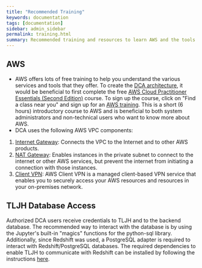 ```yaml
---
title: "Recommended Training"
keywords: documentation
tags: [documentation]
sidebar: admin_sidebar
permalink: training.html
summary: Recommended training and resources to learn AWS and the tools that DCA uses
---
```


## AWS
* AWS offers lots of free training to help you understand the various services and tools that they offer.  To create the [DCA architecture](), it would be beneficial to first complete the free [AWS Cloud Practitioner Essentials (Second Edition)](https://aws.amazon.com/training/course-descriptions/cloud-practitioner-essentials/) course.  To sign up the course, click on "Find a class near you" and sign up for an [AWS training](https://www.aws.training).  This is a short (6 hours) introductory course to AWS and is beneficial to both system administrators and non-technical users who want to know more about AWS.
* DCA uses the following AWS VPC components:
1. [Internet Gateway](https://docs.aws.amazon.com/vpc/latest/userguide/VPC_Internet_Gateway.html): Connects the VPC to the Internet and to other AWS products.
2. [NAT Gateway](https://docs.aws.amazon.com/vpc/latest/userguide/vpc-nat-gateway.html): Enables instances in the private subnet to connect to the internet or other AWS services, but prevent the internet from initiating a connection with those instances.
3. [Client VPN](https://docs.aws.amazon.com/vpn/latest/clientvpn-admin/what-is.html): AWS Client VPN is a managed client-based VPN service that enables you to securely access your AWS resources and resources in your on-premises network.  

## TLJH Database Access
Authorized DCA users receive credentials to TLJH and to the backend database.  The recommended way to interact with the database is by using the Jupyter's built-in "magics" functions for the python-sql library.  Additionally, since Redshift was used, a PostgreSQL adapter is required to interact with Redshift/PostgreSQL databases.  The required dependencies to enable TLJH to communicate with Redshift can be installed by following the instructions [here]().
